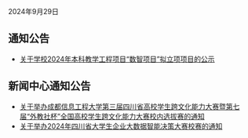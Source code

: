 2024年9月29日

## 通知公告
- [关于学校2024年本科教学工程项目“数智项目”拟立项项目的公示](https://jwc.cuit.edu.cn/info/1161/3033.htm)

## 新闻中心通知公告
- [ 关于举办成都信息工程大学第三届四川省高校学生跨文化能力大赛暨第七届“外教社杯”全国高校学生跨文化能力大赛校内选拔赛的通知](https://www.cuit.edu.cn/info/1006/13207.htm)
- [关于举办2024年四川省大学生企业大数据智能决策大赛校赛的通知](https://www.cuit.edu.cn/info/1006/13205.htm)

